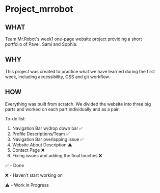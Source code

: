 # Project_mrrobot

## WHAT
Team Mr.Robot's week1 one-page website project providing a short portfolio of Pavel, Sami and Sophia.

## WHY
This project was created to practice what we have learned during the first week, including accessibility, CSS and git workflow.

## HOW
Everything was built from scratch. 
We divided the website into three big parts and worked on each part individually and as a pair.











To-do list:

1) Navigation Bar w/drop down bar ✅
2) Profile Descriptions/Team ✅
3) Navigation Bar overlapping issue ✅
4) Website About Description ⚠️
5) Contact Page ❌
6) Fixing issues and adding the final touches ❌


✅ - Done

❌ - Haven't start working on

⚠️ - Work in Progress
